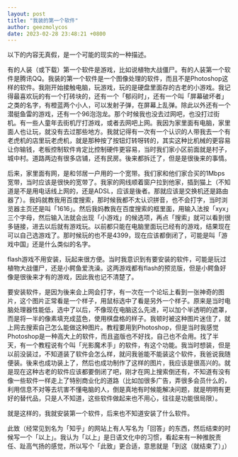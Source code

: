 ```yaml
---
layout: post
title: "我装的第一个软件"
author: geezmolycos
date: 2023-02-28 23:48:21 +0800
---
```


以下的内容无真假，是一个可能的现实的一种描述。

有的人装（或下载）第一个软件是游戏，比如说植物大战僵尸。有的人装第一个软件是腾讯QQ。我装的第一个软件是一个图像处理的软件，而且不是Photoshop这样的软件。我刚开始接触电脑，玩游戏，玩的是硬盘里面存的古老的小游戏。我记得最喜欢玩的有一个打砖块的，还有一个「郁闷时」，还有一个叫「屏幕破坏者」之类的名字，有橙蓝两个小人，可以发射子弹，在屏幕上乱弹。除此以外还有一个潜艇鱼雷的游戏，还有一个96泡泡龙。那个时候我也没去过网吧，也没打过街机。有一些人童年去街机厅打游戏，或者去网吧上网。我因为家里面有电脑，家里面人也让玩，就没有去过那些地方。我就记得有一次有一个认识的人带我去一个有老虎机的店里玩老虎机，就是那种按了按钮灯转呀转的，其实这种比机械的更容易让你输钱，老板控制软件肯定比控制硬件更容易，当时我们家小区前面就是村子，城中村。道路两边有很多店铺，还有民房。後来都拆迁了，但是是很後来的事情。

后来，家里面有网，是和邻居一户用的一个宽带。我们家和他们家合买的1Mbps宽带，当时应该是很快的宽带了。我家的网线顺着窗户拉到他家，插到猫上（不知道是不是用电话线上网的，还是ADSL，应该是後者。那就应该是交换机还是路由器了）。我妈就教我用百度搜索，那时候我都不太认识拼音，也不会打字，当时浏览器主页还是叫「1616」。然后我妈教我在百度搜索的框里面，用输入法按「xyx」三个字母，然后输入法就会出现「小游戏」的候选项，再点「搜索」就可以看到很多链接，进去以后就有游戏玩。以前都只能在电脑里面玩已经有的游戏，结果现在可以自己选游戏了。那时候玩的也不是4399，现在应该都倒闭了，可能是叫「游戏中国」还是什么类似的名字。

flash游戏不用安装，玩起来很方便。当时我意识到有要安装的软件，可能是玩过植物大战僵尸，还是小鳄鱼爱洗澡。这两游戏都有flash的预览版，但是小鳄鱼好像是很後来才有的游戏，因此我也记不清楚了。

要安装软件，是因为後来会上网会打字，有一次在一个论坛上看到一张神奇的图片，这个图片正常看是一个样子，用鼠标选中了看是另外一个样子。原来是当时电脑处理器性能低，选中了以后，不像现在电脑这么先进，可以加个半透明的遮罩，而是将一半的像素填充成蓝色，使用棋盘格的样子。我顿时被这种图片迷住了，就上网去搜索自己怎么能做这种图片。教程要用到Photoshop，但是当时我感觉Photoshop是一种高大上的软件，而且盗版也不好找，自己也不会用。找了半天，有一个教程说有个叫「光影魔术手」的软件，有这个功能。我当时想装，但是以前没装过，不知道装了软件会怎么样，就问我爸能不能装这个软件，我爸说我随便装。後来也成功装上了，然后也成功制作了这样的图片，我应该是很高兴的。就是现在这种古老的软件应该都要倒闭了吧，刚才在网上搜索倒还有，不知道有没有像一些软件一样走上了特别商业化的道路（比如加很多广告，弄很多会员什么的，利用信息不对等去坑害不懂电脑的人，倒是真地有时候能解决问题，就是明明有更好的替代品，只是人不知道，这些软件做起来也不用心，往往是功能很局限）。

就是这样的，我就安装第一个软件，后来也不知道安装了什么软件。

此致（经常见到名为「知乎」的网站上有人写名为「回答」的东西，然后结束的时候写一个「以上」。我认为「以上」是日语文化中的习惯，看起来有一种推脱责任、趾高气扬的感觉，所以写个「此致」更合适，意思就是「到这（就结束了）」）
